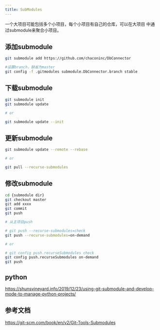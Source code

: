 ```yaml
---
title: SubModules
---
```


一个大项目可能包括多个小项目，每个小项目有自己的仓库，可以在大项目
中通过submodule来聚合小项目。

## 添加submodule

```bash
git submodule add https://github.com/chaconinc/DbConnector

#设置branch，缺省为master  
git config -f .gitmodules submodule.DbConnector.branch stable
```

## 下载submodule

```bash
git submodule init
git submodule update

# or

git submodule update --init
```

## 更新submodule

```bash
git submodule update --remote --rebase

# or

git pull --recurse-submodules
```

## 修改submodule

```bash
cd {submodule dir}
git checkout master
git add xxxx
git commit
git push

# 从主项目push

# git push --recurse-submodules=check
git push --recurse-submodules=on-demand 

# or

# git config push.recurseSubmodules check
git config push.recurseSubmodules on-demand
git push

```

## python
<https://shunsvineyard.info/2019/12/23/using-git-submodule-and-develop-mode-to-manage-python-projects/>

## 参考文档

<https://git-scm.com/book/en/v2/Git-Tools-Submodules>  
